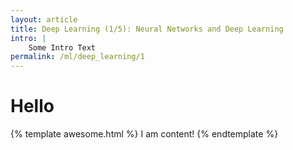```yaml
---
layout: article
title: Deep Learning (1/5): Neural Networks and Deep Learning
intro: | 
    Some Intro Text
permalink: /ml/deep_learning/1
---
```


# Hello
{% template awesome.html %}
I am content!
{% endtemplate %}